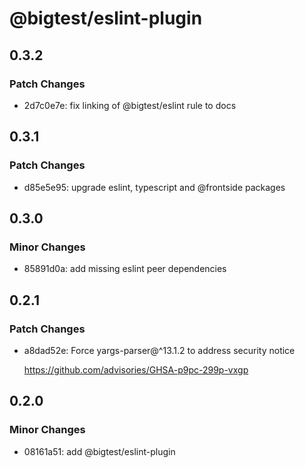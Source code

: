 # @bigtest/eslint-plugin

## 0.3.2

### Patch Changes

- 2d7c0e7e: fix linking of @bigtest/eslint rule to docs

## 0.3.1

### Patch Changes

- d85e5e95: upgrade eslint, typescript and @frontside packages

## 0.3.0

### Minor Changes

- 85891d0a: add missing eslint peer dependencies

## 0.2.1

### Patch Changes

- a8dad52e: Force yargs-parser@^13.1.2 to address security notice

  https://github.com/advisories/GHSA-p9pc-299p-vxgp

## 0.2.0

### Minor Changes

- 08161a51: add @bigtest/eslint-plugin

